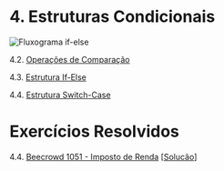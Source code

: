 # 4. Estruturas Condicionais

![Fluxograma if-else](../images/ifelse.png)

4.2. [Operações de Comparação](comparacao.md)

4.3. [Estrutura If-Else](ifelse.md)

4.4. [Estrutura Switch-Case](switchcase.md)

# Exercícios Resolvidos

4.4. [Beecrowd 1051 - Imposto de Renda](https://judge.beecrowd.com/pt/problems/view/1051) [[Solucão](beecrowd_1051.md)]
